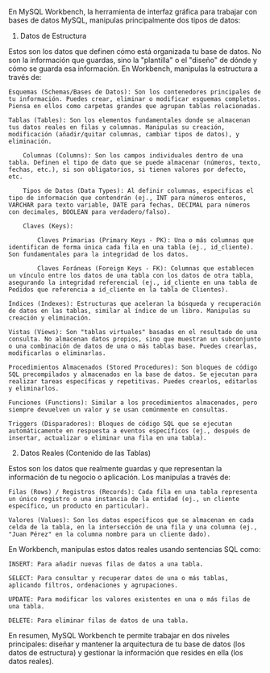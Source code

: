 En MySQL Workbench, la herramienta de interfaz gráfica para trabajar con bases de datos MySQL, manipulas principalmente dos tipos de datos:

1. Datos de Estructura 

Estos son los datos que definen cómo está organizada tu base de datos. No son la información que guardas, sino la "plantilla" o el "diseño" de dónde y cómo se guarda esa información. En Workbench, manipulas la estructura a través de:

    Esquemas (Schemas/Bases de Datos): Son los contenedores principales de tu información. Puedes crear, eliminar o modificar esquemas completos. Piensa en ellos como carpetas grandes que agrupan tablas relacionadas.

    Tablas (Tables): Son los elementos fundamentales donde se almacenan tus datos reales en filas y columnas. Manipulas su creación, modificación (añadir/quitar columnas, cambiar tipos de datos), y eliminación.

        Columnas (Columns): Son los campos individuales dentro de una tabla. Definen el tipo de dato que se puede almacenar (números, texto, fechas, etc.), si son obligatorios, si tienen valores por defecto, etc.

        Tipos de Datos (Data Types): Al definir columnas, especificas el tipo de información que contendrán (ej., INT para números enteros, VARCHAR para texto variable, DATE para fechas, DECIMAL para números con decimales, BOOLEAN para verdadero/falso).

        Claves (Keys):

            Claves Primarias (Primary Keys - PK): Una o más columnas que identifican de forma única cada fila en una tabla (ej., id_cliente). Son fundamentales para la integridad de los datos.

            Claves Foráneas (Foreign Keys - FK): Columnas que establecen un vínculo entre los datos de una tabla con los datos de otra tabla, asegurando la integridad referencial (ej., id_cliente en una tabla de Pedidos que referencia a id_cliente en la tabla de Clientes).

    Índices (Indexes): Estructuras que aceleran la búsqueda y recuperación de datos en las tablas, similar al índice de un libro. Manipulas su creación y eliminación.

    Vistas (Views): Son "tablas virtuales" basadas en el resultado de una consulta. No almacenan datos propios, sino que muestran un subconjunto o una combinación de datos de una o más tablas base. Puedes crearlas, modificarlas o eliminarlas.

    Procedimientos Almacenados (Stored Procedures): Son bloques de código SQL precompilados y almacenados en la base de datos. Se ejecutan para realizar tareas específicas y repetitivas. Puedes crearlos, editarlos y eliminarlos.

    Funciones (Functions): Similar a los procedimientos almacenados, pero siempre devuelven un valor y se usan comúnmente en consultas.

    Triggers (Disparadores): Bloques de código SQL que se ejecutan automáticamente en respuesta a eventos específicos (ej., después de insertar, actualizar o eliminar una fila en una tabla).

2. Datos Reales (Contenido de las Tablas)

Estos son los datos que realmente guardas y que representan la información de tu negocio o aplicación. Los manipulas a través de:

    Filas (Rows) / Registros (Records): Cada fila en una tabla representa un único registro o una instancia de la entidad (ej., un cliente específico, un producto en particular).

    Valores (Values): Son los datos específicos que se almacenan en cada celda de la tabla, en la intersección de una fila y una columna (ej., "Juan Pérez" en la columna nombre para un cliente dado).

En Workbench, manipulas estos datos reales usando sentencias SQL como:

    INSERT: Para añadir nuevas filas de datos a una tabla.

    SELECT: Para consultar y recuperar datos de una o más tablas, aplicando filtros, ordenaciones y agrupaciones.

    UPDATE: Para modificar los valores existentes en una o más filas de una tabla.

    DELETE: Para eliminar filas de datos de una tabla.

En resumen, MySQL Workbench te permite trabajar en dos niveles principales: diseñar y mantener la arquitectura de tu base de datos (los datos de estructura) y gestionar la información que resides en ella (los datos reales).